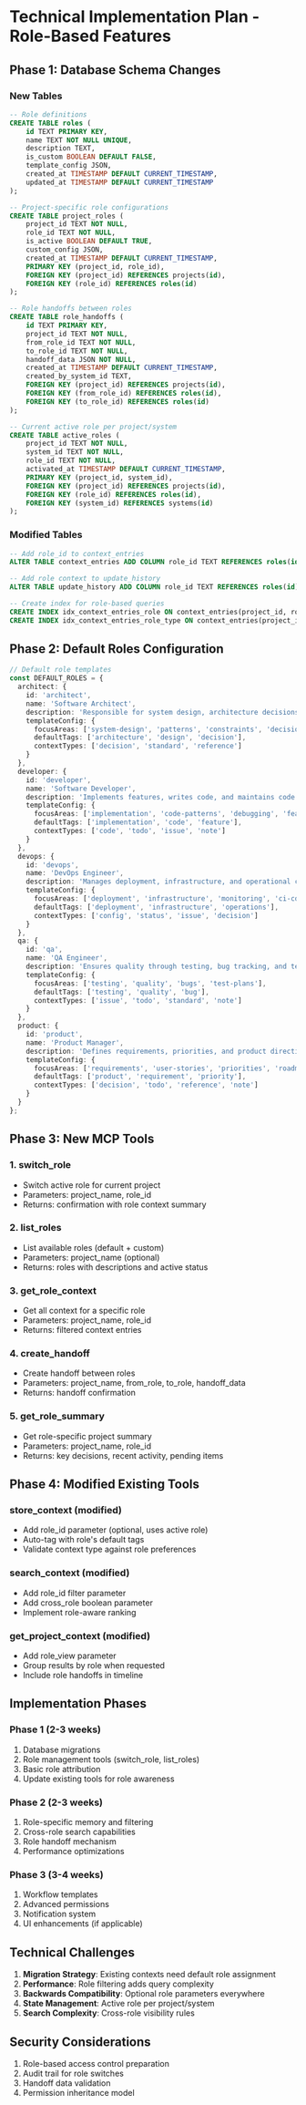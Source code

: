 # Technical Implementation Plan - Role-Based Features

## Phase 1: Database Schema Changes

### New Tables

```sql
-- Role definitions
CREATE TABLE roles (
    id TEXT PRIMARY KEY,
    name TEXT NOT NULL UNIQUE,
    description TEXT,
    is_custom BOOLEAN DEFAULT FALSE,
    template_config JSON,
    created_at TIMESTAMP DEFAULT CURRENT_TIMESTAMP,
    updated_at TIMESTAMP DEFAULT CURRENT_TIMESTAMP
);

-- Project-specific role configurations
CREATE TABLE project_roles (
    project_id TEXT NOT NULL,
    role_id TEXT NOT NULL,
    is_active BOOLEAN DEFAULT TRUE,
    custom_config JSON,
    created_at TIMESTAMP DEFAULT CURRENT_TIMESTAMP,
    PRIMARY KEY (project_id, role_id),
    FOREIGN KEY (project_id) REFERENCES projects(id),
    FOREIGN KEY (role_id) REFERENCES roles(id)
);

-- Role handoffs between roles
CREATE TABLE role_handoffs (
    id TEXT PRIMARY KEY,
    project_id TEXT NOT NULL,
    from_role_id TEXT NOT NULL,
    to_role_id TEXT NOT NULL,
    handoff_data JSON NOT NULL,
    created_at TIMESTAMP DEFAULT CURRENT_TIMESTAMP,
    created_by_system_id TEXT,
    FOREIGN KEY (project_id) REFERENCES projects(id),
    FOREIGN KEY (from_role_id) REFERENCES roles(id),
    FOREIGN KEY (to_role_id) REFERENCES roles(id)
);

-- Current active role per project/system
CREATE TABLE active_roles (
    project_id TEXT NOT NULL,
    system_id TEXT NOT NULL,
    role_id TEXT NOT NULL,
    activated_at TIMESTAMP DEFAULT CURRENT_TIMESTAMP,
    PRIMARY KEY (project_id, system_id),
    FOREIGN KEY (project_id) REFERENCES projects(id),
    FOREIGN KEY (role_id) REFERENCES roles(id),
    FOREIGN KEY (system_id) REFERENCES systems(id)
);
```

### Modified Tables

```sql
-- Add role_id to context_entries
ALTER TABLE context_entries ADD COLUMN role_id TEXT REFERENCES roles(id);

-- Add role context to update_history
ALTER TABLE update_history ADD COLUMN role_id TEXT REFERENCES roles(id);

-- Create index for role-based queries
CREATE INDEX idx_context_entries_role ON context_entries(project_id, role_id);
CREATE INDEX idx_context_entries_role_type ON context_entries(project_id, role_id, type);
```

## Phase 2: Default Roles Configuration

```typescript
// Default role templates
const DEFAULT_ROLES = {
  architect: {
    id: 'architect',
    name: 'Software Architect',
    description: 'Responsible for system design, architecture decisions, and technical standards',
    templateConfig: {
      focusAreas: ['system-design', 'patterns', 'constraints', 'decisions'],
      defaultTags: ['architecture', 'design', 'decision'],
      contextTypes: ['decision', 'standard', 'reference']
    }
  },
  developer: {
    id: 'developer',
    name: 'Software Developer',
    description: 'Implements features, writes code, and maintains code quality',
    templateConfig: {
      focusAreas: ['implementation', 'code-patterns', 'debugging', 'features'],
      defaultTags: ['implementation', 'code', 'feature'],
      contextTypes: ['code', 'todo', 'issue', 'note']
    }
  },
  devops: {
    id: 'devops',
    name: 'DevOps Engineer',
    description: 'Manages deployment, infrastructure, and operational concerns',
    templateConfig: {
      focusAreas: ['deployment', 'infrastructure', 'monitoring', 'ci-cd'],
      defaultTags: ['deployment', 'infrastructure', 'operations'],
      contextTypes: ['config', 'status', 'issue', 'decision']
    }
  },
  qa: {
    id: 'qa',
    name: 'QA Engineer',
    description: 'Ensures quality through testing, bug tracking, and test planning',
    templateConfig: {
      focusAreas: ['testing', 'quality', 'bugs', 'test-plans'],
      defaultTags: ['testing', 'quality', 'bug'],
      contextTypes: ['issue', 'todo', 'standard', 'note']
    }
  },
  product: {
    id: 'product',
    name: 'Product Manager',
    description: 'Defines requirements, priorities, and product direction',
    templateConfig: {
      focusAreas: ['requirements', 'user-stories', 'priorities', 'roadmap'],
      defaultTags: ['product', 'requirement', 'priority'],
      contextTypes: ['decision', 'todo', 'reference', 'note']
    }
  }
};
```

## Phase 3: New MCP Tools

### 1. switch_role
- Switch active role for current project
- Parameters: project_name, role_id
- Returns: confirmation with role context summary

### 2. list_roles
- List available roles (default + custom)
- Parameters: project_name (optional)
- Returns: roles with descriptions and active status

### 3. get_role_context
- Get all context for a specific role
- Parameters: project_name, role_id
- Returns: filtered context entries

### 4. create_handoff
- Create handoff between roles
- Parameters: project_name, from_role, to_role, handoff_data
- Returns: handoff confirmation

### 5. get_role_summary
- Get role-specific project summary
- Parameters: project_name, role_id
- Returns: key decisions, recent activity, pending items

## Phase 4: Modified Existing Tools

### store_context (modified)
- Add role_id parameter (optional, uses active role)
- Auto-tag with role's default tags
- Validate context type against role preferences

### search_context (modified)
- Add role_id filter parameter
- Add cross_role boolean parameter
- Implement role-aware ranking

### get_project_context (modified)
- Add role_view parameter
- Group results by role when requested
- Include role handoffs in timeline

## Implementation Phases

### Phase 1 (2-3 weeks)
1. Database migrations
2. Role management tools (switch_role, list_roles)
3. Basic role attribution
4. Update existing tools for role awareness

### Phase 2 (2-3 weeks)
1. Role-specific memory and filtering
2. Cross-role search capabilities
3. Role handoff mechanism
4. Performance optimizations

### Phase 3 (3-4 weeks)
1. Workflow templates
2. Advanced permissions
3. Notification system
4. UI enhancements (if applicable)

## Technical Challenges

1. **Migration Strategy**: Existing contexts need default role assignment
2. **Performance**: Role filtering adds query complexity
3. **Backwards Compatibility**: Optional role parameters everywhere
4. **State Management**: Active role per project/system
5. **Search Complexity**: Cross-role visibility rules

## Security Considerations

1. Role-based access control preparation
2. Audit trail for role switches
3. Handoff data validation
4. Permission inheritance model
